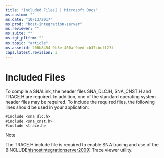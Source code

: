 ```yaml
---
title: "Included Files2 | Microsoft Docs"
ms.custom: ""
ms.date: "10/13/2017"
ms.prod: "host-integration-server"
ms.reviewer: ""
ms.suite: ""
ms.tgt_pltfrm: ""
ms.topic: "article"
ms.assetid: 206b8454-9b3e-460a-9bed-cb37cbcff25f
caps.latest.revision: 3
---
```

# Included Files
To compile a SNALink, the header files SNA_DLC.H, SNA_CNST.H and TRACE.H are required. In addition, one of the standard operating system header files may be required. To include the required files, the following lines should be used in your application:  
  
```  
#include <sna_dlc.h>  
#include <sna_cnst.h>  
#include <trace.h>  
```  
  
> [!NOTE]
>  The TRACE.H include file is required to enable SNA tracing and use of the [!INCLUDE[hishostintegrationserver2009](../core/includes/hishostintegrationserver2009-md.md)] Trace viewer utility.